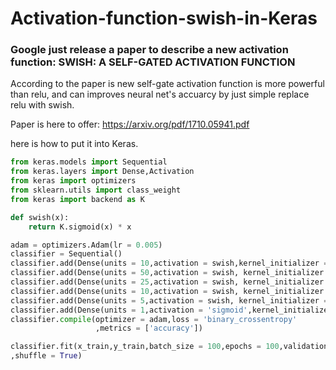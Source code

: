 # Activation-function-swish-in-Keras
### Google just release a paper to describe a new activation function: SWISH: A SELF-GATED ACTIVATION FUNCTION ###
According to the paper is new self-gate activation function is more powerful than relu, and can improves neural net's accuarcy by just simple replace relu with swish.

Paper is here to offer: https://arxiv.org/pdf/1710.05941.pdf

here is how to put it into Keras.

```python
from keras.models import Sequential
from keras.layers import Dense,Activation
from keras import optimizers
from sklearn.utils import class_weight
from keras import backend as K

def swish(x):
    return K.sigmoid(x) * x

adam = optimizers.Adam(lr = 0.005)
classifier = Sequential()
classifier.add(Dense(units = 10,activation = swish,kernel_initializer = 'uniform',input_dim = 10))
classifier.add(Dense(units = 50,activation = swish, kernel_initializer = 'uniform'))
classifier.add(Dense(units = 25,activation = swish, kernel_initializer = 'uniform'))
classifier.add(Dense(units = 10,activation = swish, kernel_initializer = 'uniform'))
classifier.add(Dense(units = 5,activation = swish, kernel_initializer = 'uniform'))
classifier.add(Dense(units = 1,activation = 'sigmoid',kernel_initializer = 'uniform'))
classifier.compile(optimizer = adam,loss = 'binary_crossentropy'
                   ,metrics = ['accuracy'])

classifier.fit(x_train,y_train,batch_size = 100,epochs = 100,validation_data  =(x_test,y_test)
,shuffle = True)


```
